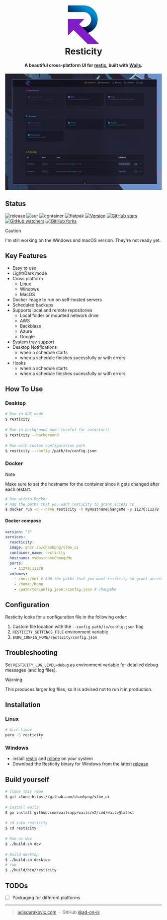 <h1 align="center">
  <br>
  <a href="https://github.com/chanhpng/vlbe_ui"><img src="./images/resticity-logo.svg" alt="Resticity" width="100"></a>
  <br>
  Resticity
  <br>
</h1>

<h4 align="center">A beautiful cross-platform UI for <a href="https://restic.readthedocs.io/en/stable/" target="_blank">restic</a>, built with <a href="https://wails.io" target="_blank">Wails</a>.</h4>

![screenshot](./images/resticity_screenshot.png)

## Status

![release](https://github.com/chanhpng/vlbe_ui/actions/workflows/build.yml/badge.svg?branch=)
![aur](https://github.com/chanhpng/vlbe_ui/actions/workflows/aur.yml/badge.svg?branch=)
![container](https://github.com/chanhpng/vlbe_ui/actions/workflows/container.yml/badge.svg?branch=)
![flatpak](https://github.com/chanhpng/vlbe_ui/actions/workflows/flatpak.yml/badge.svg?branch=)
[![Version](https://img.shields.io/github/release/chanhpng/vlbe_ui.svg?style=flat)]()
[![GitHub stars](https://img.shields.io/github/stars/chanhpng/vlbe_ui.svg?style=social&label=Star)]()
[![GitHub watchers](https://img.shields.io/github/watchers/chanhpng/vlbe_ui.svg?style=social&label=Watch)]()
[![GitHub forks](https://img.shields.io/github/forks/chanhpng/vlbe_ui.svg?style=social&label=Fork)]()

> [!CAUTION]  
> I'm still working on the Windows and macOS version. They're not ready yet.

## Key Features

- Easy to use
- Light/Dark mode
- Cross platform
  - Linux
  - Windows
  - MacOS
- Docker image to run on self-hosted servers
- Scheduled backups
- Supports local and remote repositories
  - Local folder or mounted network drive
  - AWS
  - Backblaze
  - Azure
  - Google
- System tray support
- Desktop Notifications
  - when a schedule starts
  - when a schedule finishes sucessfully or with errors
- Hooks
  - when a schedule starts
  - when a schedule finishes sucessfully or with errors

## How To Use

### Desktop

```bash
# Run in GUI mode
$ resticity

# Run in background mode (useful for autostart)
$ resticity --background

# Run with custom configuration path
$ resticity --config /path/to/config.json
```

### Docker

> [!NOTE]  
> Make sure to set the hostname for the container since it gets changed after each restart.

```bash
# Run within Docker
# Add the paths that you want resticity to grant access to
$ docker run -d --name resticity -h myHostnameChangeMe -p 11278:11278 -v /path/to/config.json:/config.json -v /mnt:/mnt -v /home:/home ghcr.io/chanhpng/vlbe_ui
```

#### Docker compose

```yaml
version: "3"
services:
  reseticity:
  image: ghcr.io/chanhpng/vlbe_ui
  container_name: resticity
  hostname: myHostnameChangeMe
  ports:
    - 11278:11278
  volumes:
    - /mnt:/mnt # Add the paths that you want resticity to grant access to
    - /home:/home
    - /path/to/config.json:/config.json # changeMe
```

## Configuration

Resticity looks for a configuration file in the following order:

1. Custom file location with the `--config path/to/config.json` flag
2. `RESTICITY_SETTINGS_FILE` environment variable
3. `$XDG_CONFIG_HOME/resticity/config.json`

## Troubleshooting

Set `RESTICITY_LOG_LEVEL=debug` as environment variable for detailed debug messages (and log files).

> [!WARNING]  
> This produces larger log files, so it is advised not to run it in production.

## Installation

### Linux

```bash
# Arch Linux
paru -S resticity
```

### Windows

- install [restic](https://restic.readthedocs.io/en/latest/020_installation.html#windows) and [rclone](https://rclone.org/downloads/) on your system
- Download the Resticity binary for Windows from the latest [release](https://github.com/chanhpng/vlbe_ui/releases)

## Build yourself

```bash
# Clone this repo
$ git clone https://github.com/chanhpng/vlbe_ui

# Install wails
$ go install github.com/wailsapp/wails/v2/cmd/wails@latest

# cd into resticity
$ cd resticity

# Run as dev
$ ./build.sh dev

# Build desktop
$ ./build.sh desktop
# run
$ ./build/bin/resticity
```

## TODOs

- [ ] Packaging for different platforms

---

> [adisdurakovic.com](https://adisdurakovic.com) &nbsp;&middot;&nbsp;
> GitHub [@ad-on-is](https://github.com/ad-on-is)
